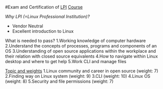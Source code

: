 #Exam and Certification of [LPI](http://www.lpi.org/)
[Course](https://linuxacademy.com/cp/modules/view/id/38)

*Why LPI (=Linux Professional Institution)?*
* Vendor Neutral
* Excellent introduction to Linux

What is needed to pass?
1.Working knowledge of computer hardware
2.Understand the concepts of processes, programs and components of an OS
3.Understanding of open source applications within the workplace and their relation with closed source equivalents
4.How to navigate within Linux desktop and where to get help
5.Work CLI and manage files

[Topic and weights](https://www.lpi.org/study-resources/linux-essentials-exam-objectives/)
1.Linux community and career in open source (weight: 7)
2.Finding way on Linux system (weight: 9)
3.CLI (weight: 10)
4.Linux OS (weight: 8)
5.Security and file permissions (weight: 7)


